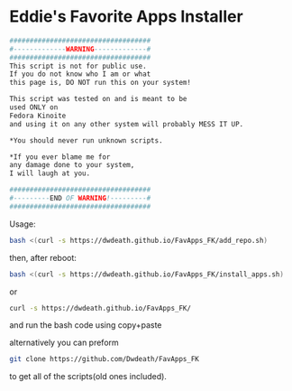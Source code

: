 
# Eddie's Favorite Apps Installer #

```sh
###################################
#-------------WARNING-------------#
###################################
This script is not for public use.
If you do not know who I am or what
this page is, DO NOT run this on your system!

This script was tested on and is meant to be
used ONLY on
Fedora Kinoite
and using it on any other system will probably MESS IT UP.

*You should never run unknown scripts.

*If you ever blame me for
any damage done to your system,
I will laugh at you.

###################################
#---------END OF WARNING!---------#
###################################
```

Usage:
```sh
bash <(curl -s https://dwdeath.github.io/FavApps_FK/add_repo.sh)
```
then, after reboot:
```sh
bash <(curl -s https://dwdeath.github.io/FavApps_FK/install_apps.sh)
```

or
```sh
curl -s https://dwdeath.github.io/FavApps_FK/
```
and run the bash code using copy+paste

alternatively you can preform 
```sh
git clone https://github.com/Dwdeath/FavApps_FK
```
to get all of the scripts(old ones included).
